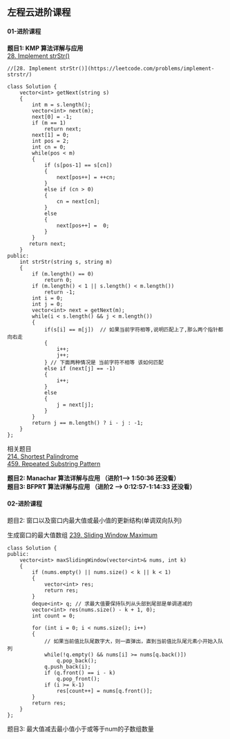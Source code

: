 ## 左程云进阶课程

#### 01-进阶课程    
**题目1: KMP 算法详解与应用**  
[28. Implement strStr()](https://leetcode.com/problems/implement-strstr/)   

```   
//[28. Implement strStr()](https://leetcode.com/problems/implement-strstr/)  

class Solution {
    vector<int> getNext(string s)
    {
        int m = s.length();      
        vector<int> next(m);
        next[0] = -1;
        if (m == 1)
            return next;       
        next[1] = 0;
        int pos = 2;
        int cn = 0;     
        while(pos < m)
        {
            if (s[pos-1] == s[cn])
            {
                next[pos++] = ++cn;
            }
            else if (cn > 0)
            {
                cn = next[cn];
            }
            else
            {
                next[pos++] =  0;
            }
        }
       return next;
    }
public:
    int strStr(string s, string m)
    {
        if (m.length() == 0)
            return 0;
        if (m.length() < 1 || s.length() < m.length())
            return -1;
        int i = 0;
        int j = 0;
        vector<int> next = getNext(m);
        while(i < s.length() && j < m.length())
        {
            if(s[i] == m[j])  // 如果当前字符相等,说明匹配上了,那么两个指针都向右走
            {
                i++;
                j++;
            } // 下面两种情况是 当前字符不相等 该如何匹配
            else if (next[j] == -1)
            {
                i++;
            }  
            else
            {
                j = next[j];
            }
        }
        return j == m.length() ? i - j : -1;
    }
};
```
相关题目  
[214. Shortest Palindrome](https://leetcode.com/problems/shortest-palindrome/submissions/)  
[459. Repeated Substring Pattern](https://leetcode.com/problems/repeated-substring-pattern/)

**题目2: Manachar 算法详解与应用 （进阶1--> 1:50:36 还没看）**  
**题目3: BFPRT 算法详解与应用 （进阶2 --> 0:12:57-1:14:33 还没看）**
#### 02-进阶课程


题目2: 窗口以及窗口内最大值或最小值的更新结构(单调双向队列)

生成窗口的最大值数组 [239. Sliding Window Maximum](https://leetcode.com/problems/sliding-window-maximum/)

```
class Solution {
public:
    vector<int> maxSlidingWindow(vector<int>& nums, int k)
    {
        if (nums.empty() || nums.size() < k || k < 1)
        {
            vector<int> res;
            return res;
        }
        deque<int> q; // 求最大值要保持队列从头部到尾部是单调递减的
        vector<int> res(nums.size() - k + 1, 0);
        int count = 0;
        
        for (int i = 0; i < nums.size(); i++)
        {
           	// 如果当前值比队尾数字大，则一直弹出，直到当前值比队尾元素小开始入队列
            while(!q.empty() && nums[i] >= nums[q.back()])
                q.pop_back();
            q.push_back(i);
            if (q.front() == i - k)
                q.pop_front();
            if (i >= k-1)
                res[count++] = nums[q.front()];
        }
        return res;
    }
};
```

题目3: 最大值减去最小值小于或等于num的子数组数量

